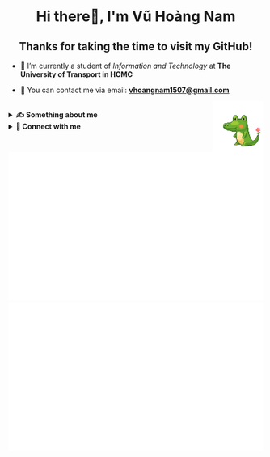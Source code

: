 <h1 align="center">Hi there👋, I'm Vũ Hoàng Nam</h1>

<h2 align="center">Thanks for taking the time to visit my GitHub!</h2>




- 🔭 I’m currently a student of *Information and Technology* at **The University of Transport in HCMC**

- 📧 You can contact me via email: **vhoangnam1507@gmail.com**

<img align="right" src="https://raw.githubusercontent.com/VHNam1507/VHNam1507/master/img/GIF/croko.gif" width="100" height="100" />

<br>
<details>

**<summary> ✍ Something about me </summary>**

- Welcome to my GitHub! **I'm Nam and I hope you find something useful here.** If you want to find out more about me, check out my introduction by <a href=https://github.com/VHNam1507/VHNam1507/blob/master/ABOUTME.md>***clicking here***</a>. Have a nice day!

</details>

<details>

**<summary> 💬 Connect with me </summary>**

<p align="left">
<a style="font-weight: bold; margin-top: 30px" href="https://www.linkedin.com/in/vhnam1507/" target="blank"><img align="center" src="https://raw.githubusercontent.com/VHNam1507/VHNam1507/master/img/icons/Social/linked-in-alt.svg" alt="vhnam1507" height="30" width="40" /> LinkedIn </a>
<a style="margin-left: 20px; font-weight: bold; margin-top: 30px" href="https://facebook.com/vhnam1507" target="blank"><img align="center" src="https://raw.githubusercontent.com/VHNam1507/VHNam1507/master/img/icons/Social/facebook.svg" alt="vhnam1507" height="30" width="40" /> Facebook </a>
<a style="margin-left: 20px; font-weight: bold; margin-top: 30px" href="https://instagram.com/vhnam1507" target="blank"><img align="center" src="https://raw.githubusercontent.com/VHNam1507/VHNam1507/master/img/icons/Social/instagram.svg" alt="vhnam1507" height="30" width="40" /> Instagram </a>

</p>

</details>

<br>

<a>
<img src="https://github.com/VHNam1507/VHNam1507/blob/master/generated/overview.svg#gh-dark-mode-only"/>
<img src="https://github.com/VHNam1507/VHNam1507/blob/master/generated/languages.svg#gh-dark-mode-only"/>
</a>
